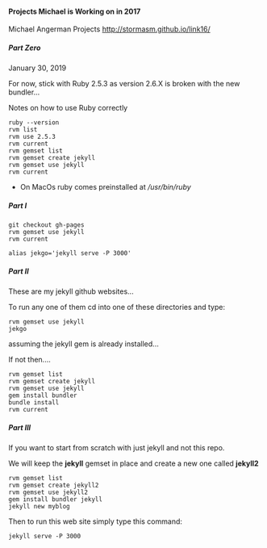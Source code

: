 #### Projects Michael is Working on in 2017

Michael Angerman Projects
http://stormasm.github.io/link16/

##### Part Zero

January 30, 2019

For now, stick with Ruby 2.5.3 as version 2.6.X is
broken with the new bundler...

Notes on how to use Ruby correctly

```
ruby --version
rvm list
rvm use 2.5.3
rvm current
rvm gemset list
rvm gemset create jekyll
rvm gemset use jekyll
rvm current
```

* On MacOs ruby comes preinstalled at */usr/bin/ruby*


##### Part I

```
git checkout gh-pages
rvm gemset use jekyll
rvm current

alias jekgo='jekyll serve -P 3000'
```

##### Part II

These are my jekyll github websites...

To run any one of them cd into one of these directories and type:

```
rvm gemset use jekyll
jekgo
```

assuming the jekyll gem is already installed...

If not then....

```
rvm gemset list
rvm gemset create jekyll
rvm gemset use jekyll
gem install bundler
bundle install
rvm current
```

##### Part III

If you want to start from scratch with just jekyll and not this repo.

We will keep the **jekyll** gemset in place and
create a new one called **jekyll2**

```
rvm gemset list
rvm gemset create jekyll2
rvm gemset use jekyll2
gem install bundler jekyll
jekyll new myblog
```

Then to run this web site simply type this command:

```
jekyll serve -P 3000
```
